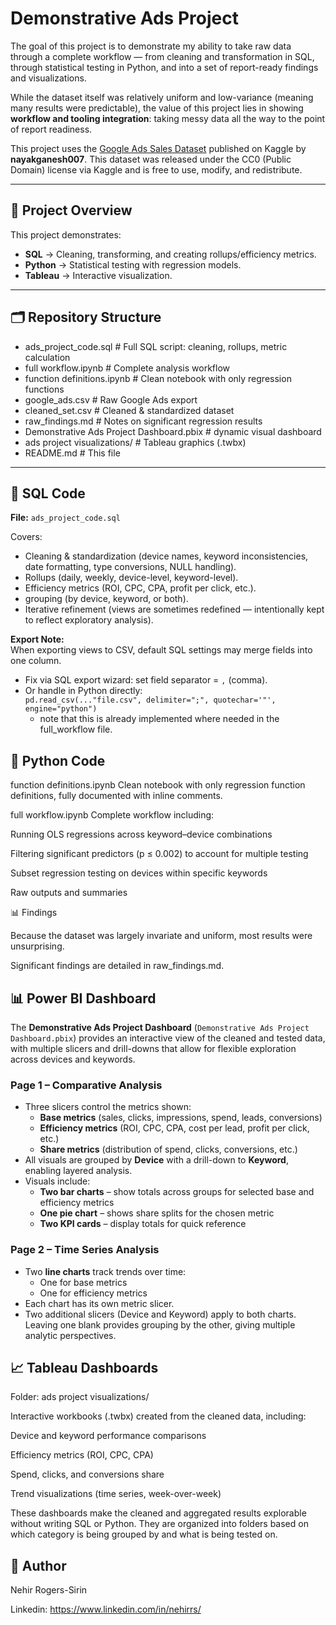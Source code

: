 # Demonstrative Ads Project

The goal of this project is to demonstrate my ability to take raw data through a complete workflow — from cleaning and transformation in SQL, through statistical testing in Python, and into a set of report-ready findings and visualizations.  

While the dataset itself was relatively uniform and low-variance (meaning many results were predictable), the value of this project lies in showing **workflow and tooling integration**: taking messy data all the way to the point of report readiness.  

This project uses the [Google Ads Sales Dataset](https://www.kaggle.com/datasets/nayakganesh007/google-ads-sales-dataset) published on Kaggle by **nayakganesh007**. This dataset was released under the CC0 (Public Domain) license via Kaggle and is free to use, modify, and redistribute. 

---

## 📌 Project Overview

This project demonstrates:

- **SQL** → Cleaning, transforming, and creating rollups/efficiency metrics.  
- **Python** → Statistical testing with regression models.  
- **Tableau** → Interactive visualization.  

---

## 🗂 Repository Structure

- ads_project_code.sql # Full SQL script: cleaning, rollups, metric calculation
- full workflow.ipynb # Complete analysis workflow
- function definitions.ipynb # Clean notebook with only regression functions
- google_ads.csv # Raw Google Ads export
- cleaned_set.csv # Cleaned & standardized dataset
- raw_findings.md # Notes on significant regression results
- Demonstrative Ads Project Dashboard.pbix # dynamic visual dashboard
- ads project visualizations/ # Tableau graphics (.twbx)
- README.md # This file


---

## 🧹 SQL Code

**File:** `ads_project_code.sql`  

Covers:  
- Cleaning & standardization (device names, keyword inconsistencies, date formatting, type conversions, NULL handling).  
- Rollups (daily, weekly, device-level, keyword-level).  
- Efficiency metrics (ROI, CPC, CPA, profit per click, etc.).
- grouping (by device, keyword, or both).
- Iterative refinement (views are sometimes redefined — intentionally kept to reflect exploratory analysis).  

**Export Note:**  
When exporting views to CSV, default SQL settings may merge fields into one column.  
- Fix via SQL export wizard: set field separator = `,` (comma).  
- Or handle in Python directly:  
```pd.read_csv(..."file.csv", delimiter=";", quotechar='"', engine="python")```
   - note that this is already implemented where needed in the full_workflow file.

## 🐍 Python Code

function definitions.ipynb
Clean notebook with only regression function definitions, fully documented with inline comments.

full workflow.ipynb
Complete workflow including:

Running OLS regressions across keyword–device combinations

Filtering significant predictors (p ≤ 0.002) to account for multiple testing

Subset regression testing on devices within specific keywords

Raw outputs and summaries

📊 Findings

Because the dataset was largely invariate and uniform, most results were unsurprising.

Significant findings are detailed in raw_findings.md.

## 📊 Power BI Dashboard  

The **Demonstrative Ads Project Dashboard** (`Demonstrative Ads Project Dashboard.pbix`) provides an interactive view of the cleaned and tested data, with multiple slicers and drill-downs that allow for flexible exploration across devices and keywords.  

### Page 1 – Comparative Analysis  
- Three slicers control the metrics shown:  
  - **Base metrics** (sales, clicks, impressions, spend, leads, conversions)  
  - **Efficiency metrics** (ROI, CPC, CPA, cost per lead, profit per click, etc.)  
  - **Share metrics** (distribution of spend, clicks, conversions, etc.)  
- All visuals are grouped by **Device** with a drill-down to **Keyword**, enabling layered analysis.  
- Visuals include:  
  - **Two bar charts** – show totals across groups for selected base and efficiency metrics  
  - **One pie chart** – shows share splits for the chosen metric  
  - **Two KPI cards** – display totals for quick reference  

### Page 2 – Time Series Analysis  
- Two **line charts** track trends over time:  
  - One for base metrics  
  - One for efficiency metrics  
- Each chart has its own metric slicer.  
- Two additional slicers (Device and Keyword) apply to both charts. Leaving one blank provides grouping by the other, giving multiple analytic perspectives.  

## 📈 Tableau Dashboards

Folder: ads project visualizations/

Interactive workbooks (.twbx) created from the cleaned data, including:

Device and keyword performance comparisons

Efficiency metrics (ROI, CPC, CPA)

Spend, clicks, and conversions share

Trend visualizations (time series, week-over-week)

These dashboards make the cleaned and aggregated results explorable without writing SQL or Python. They are organized into folders based on which category is being grouped by and what is being tested on.

## 🙋 Author

Nehir Rogers-Sirin

Linkedin: https://www.linkedin.com/in/nehirrs/


